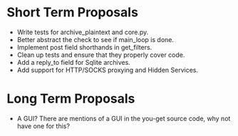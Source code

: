 Short Term Proposals
====================
* Write tests for archive_plaintext and core.py.
* Better abstract the check to see if main_loop is done.
* Implement post field shorthands in get_filters.
* Clean up tests and ensure that they properly cover code.
* Add a reply_to field for Sqlite archives.
* Add support for HTTP/SOCKS proxying and Hidden Services.


Long Term Proposals
===================
* A GUI? There are mentions of a GUI in the you-get source code, why not have one for this?
